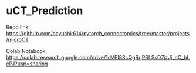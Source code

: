 # uCT_Prediction
Repo link: https://github.com/aayushk614/pytorch_connectomics/tree/master/projects/microCT

Colab Notebook: https://colab.research.google.com/drive/1dVEI88cQgRrjPSLSsD7jzJj_nC_bLcPJ?usp=sharing
